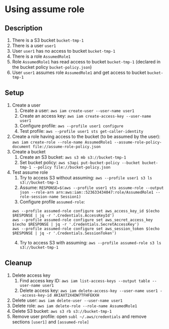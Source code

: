 # Using assume role

## Description
1. There is a S3 bucket `bucket-tmp-1`
2. There is a user `user1`
3. User `user1` has no access to bucket `bucket-tmp-1`
4. There is a role `AssumedRole1`
5. Role `AssumedRole1` has read access to bucket `bucket-tmp-1` (declared in the bucket policy `bucket-policy.json`)
6. User `user1` assumes role `AssumedRole1` and get access to bucket `bucket-tmp-1`

## Setup
1. Create a user
	1. Create a user: `aws iam create-user --user-name user1`
	2. Create an access key: `aws iam create-access-key --user-name user1`
	3. Configure profile: `aws --profile user1 configure`
	4. Test profile: `aws --profile user1 sts get-caller-identity`
2. Create a role having access to the bucket (to be assumed by the user): `aws iam create-role --role-name AssumedRole1 --assume-role-policy-document file://assume-role-policy.json`
3. Create a bucket
	1. Create an S3 bucket: `aws s3 mb s3://bucket-tmp-1`
	2. Set bucket policy: `aws s3api put-bucket-policy --bucket bucket-tmp-1 --policy file://bucket-policy.json`
4. Test assume role
	1. Try to access S3 without assuming: `aws --profile user1 s3 ls s3://bucket-tmp-1`
	2. Assume: `RESPONSE=$(aws --profile user1 sts assume-role --output json --role-arn arn:aws:iam::523633434047:role/AssumedRole1 --role-session-name Session1)`
	3. Configure profile `assumed-role`:
	```
	aws --profile assumed-role configure set aws_access_key_id $(echo $RESPONSE | jq -r '.Credentials.AccessKeyId')
	aws --profile assumed-role configure set aws_secret_access_key $(echo $RESPONSE | jq -r '.Credentials.SecretAccessKey')
	aws --profile assumed-role configure set aws_session_token $(echo $RESPONSE | jq -r '.Credentials.SessionToken')
	```
	4. Try to access S3 with assuming: `aws --profile assumed-role s3 ls s3://bucket-tmp-1`

## Cleanup
1. Delete access key
	1. Find access key ID: `aws iam list-access-keys --output table --user-name user1`
	2. Delete access key: `aws iam delete-access-key --user-name user1 --access-key-id AKIAXT2X4DW7TFHFEKXH`
3. Delete user: `aws iam delete-user --user-name user1`
4. Delete role: `aws iam delete-role --role-name AssumedRole1`
5. Delete S3 bucket: `aws s3 rb s3://bucket-tmp-1`
6. Remove user profile: open `subl ~/.aws/credentials` and remove sections `[user1]` and `[assumed-role]`
